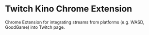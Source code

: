 # Twitch Kino Chrome Extension

Chrome Extension for integrating streams from platforms (e.g. WASD, GoodGame) into Twitch page.
